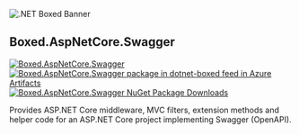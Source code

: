 ![.NET Boxed Banner](https://github.com/Dotnet-Boxed/Templates/blob/main/Images/Banner.png)

## Boxed.AspNetCore.Swagger

[![Boxed.AspNetCore.Swagger](https://img.shields.io/nuget/v/Boxed.AspNetCore.Swagger.svg)](https://www.nuget.org/packages/Boxed.AspNetCore.Swagger/) [![Boxed.AspNetCore.Swagger package in dotnet-boxed feed in Azure Artifacts](https://feeds.dev.azure.com/dotnet-boxed/_apis/public/Packaging/Feeds/03bd56a4-9269-43f7-9f75-d82037c56a46/Packages/be991e58-86c8-4de4-8117-4a301e530669/Badge)](https://dev.azure.com/dotnet-boxed/Framework/_packaging?_a=package&feed=03bd56a4-9269-43f7-9f75-d82037c56a46&package=be991e58-86c8-4de4-8117-4a301e530669&preferRelease=true) [![Boxed.AspNetCore.Swagger NuGet Package Downloads](https://img.shields.io/nuget/dt/Boxed.AspNetCore.Swagger)](https://www.nuget.org/packages/Boxed.AspNetCore.Swagger)

Provides ASP.NET Core middleware, MVC filters, extension methods and helper code for an ASP.NET Core project implementing Swagger (OpenAPI).
